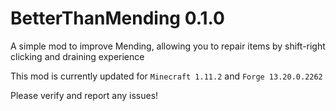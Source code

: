 BetterThanMending 0.1.0
=========

A simple mod to improve Mending, allowing you to repair items by shift-right clicking and draining experience

This mod is currently updated for `Minecraft 1.11.2` and `Forge 13.20.0.2262`

Please verify and report any issues!
